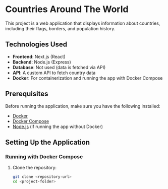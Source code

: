 # Countries Around The World

This project is a web application that displays information about countries, including their flags, borders, and population history.

## Technologies Used

- **Frontend**: Next.js (React)
- **Backend**: Node.js (Express)
- **Database**: Not used (data is fetched via API)
- **API**: A custom API to fetch country data
- **Docker**: For containerization and running the app with Docker Compose

## Prerequisites

Before running the application, make sure you have the following installed:

- [Docker](https://www.docker.com/get-started)
- [Docker Compose](https://docs.docker.com/compose/)
- [Node.js](https://nodejs.org/) (if running the app without Docker)

## Setting Up the Application

### Running with Docker Compose

1. Clone the repository:

   ```bash
   git clone <repository-url>
   cd <project-folder>
